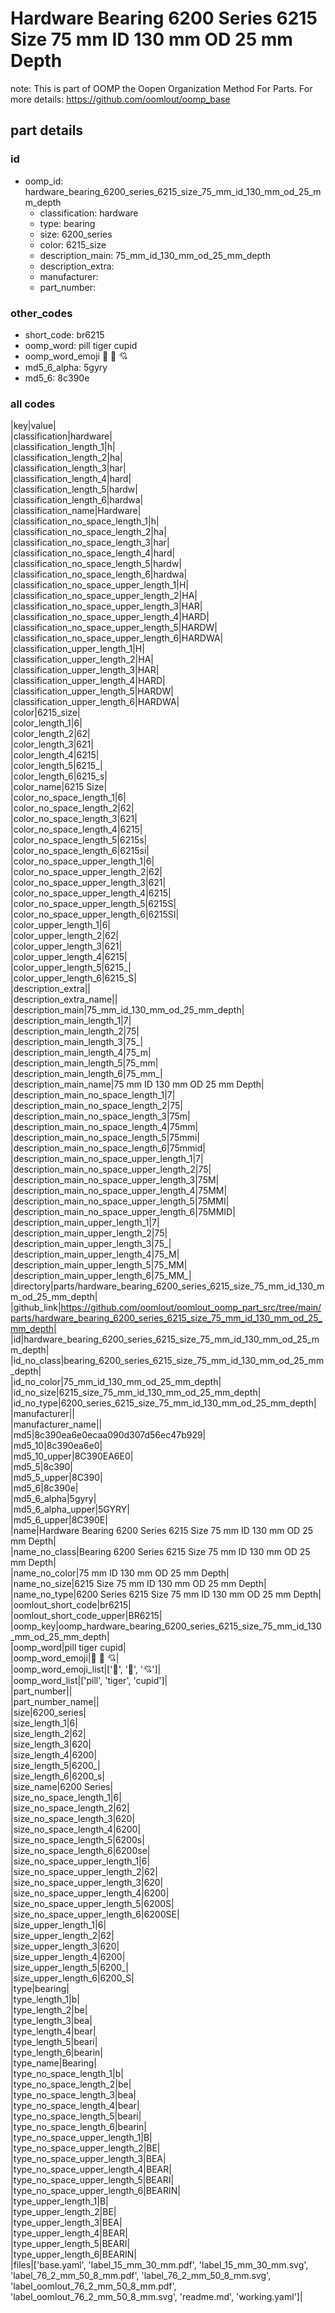 # Hardware Bearing 6200 Series 6215 Size 75 mm ID 130 mm OD 25 mm Depth  

note: This is part of OOMP the Oopen Organization Method For Parts. For more details: https://github.com/oomlout/oomp_base

##  part details





### id
* oomp_id: hardware_bearing_6200_series_6215_size_75_mm_id_130_mm_od_25_mm_depth
  * classification: hardware
  * type: bearing
  * size: 6200_series
  * color: 6215_size
  * description_main: 75_mm_id_130_mm_od_25_mm_depth
  * description_extra: 
  * manufacturer: 
  * part_number: 

### other_codes
* short_code: br6215
* oomp_word: pill tiger cupid
* oomp_word_emoji :pill: :tiger: :cupid:
* md5_6_alpha: 5gyry
* md5_6: 8c390e

### all codes 
|key|value|  
|classification|hardware|  
|classification_length_1|h|  
|classification_length_2|ha|  
|classification_length_3|har|  
|classification_length_4|hard|  
|classification_length_5|hardw|  
|classification_length_6|hardwa|  
|classification_name|Hardware|  
|classification_no_space_length_1|h|  
|classification_no_space_length_2|ha|  
|classification_no_space_length_3|har|  
|classification_no_space_length_4|hard|  
|classification_no_space_length_5|hardw|  
|classification_no_space_length_6|hardwa|  
|classification_no_space_upper_length_1|H|  
|classification_no_space_upper_length_2|HA|  
|classification_no_space_upper_length_3|HAR|  
|classification_no_space_upper_length_4|HARD|  
|classification_no_space_upper_length_5|HARDW|  
|classification_no_space_upper_length_6|HARDWA|  
|classification_upper_length_1|H|  
|classification_upper_length_2|HA|  
|classification_upper_length_3|HAR|  
|classification_upper_length_4|HARD|  
|classification_upper_length_5|HARDW|  
|classification_upper_length_6|HARDWA|  
|color|6215_size|  
|color_length_1|6|  
|color_length_2|62|  
|color_length_3|621|  
|color_length_4|6215|  
|color_length_5|6215_|  
|color_length_6|6215_s|  
|color_name|6215 Size|  
|color_no_space_length_1|6|  
|color_no_space_length_2|62|  
|color_no_space_length_3|621|  
|color_no_space_length_4|6215|  
|color_no_space_length_5|6215s|  
|color_no_space_length_6|6215si|  
|color_no_space_upper_length_1|6|  
|color_no_space_upper_length_2|62|  
|color_no_space_upper_length_3|621|  
|color_no_space_upper_length_4|6215|  
|color_no_space_upper_length_5|6215S|  
|color_no_space_upper_length_6|6215SI|  
|color_upper_length_1|6|  
|color_upper_length_2|62|  
|color_upper_length_3|621|  
|color_upper_length_4|6215|  
|color_upper_length_5|6215_|  
|color_upper_length_6|6215_S|  
|description_extra||  
|description_extra_name||  
|description_main|75_mm_id_130_mm_od_25_mm_depth|  
|description_main_length_1|7|  
|description_main_length_2|75|  
|description_main_length_3|75_|  
|description_main_length_4|75_m|  
|description_main_length_5|75_mm|  
|description_main_length_6|75_mm_|  
|description_main_name|75 mm ID 130 mm OD 25 mm Depth|  
|description_main_no_space_length_1|7|  
|description_main_no_space_length_2|75|  
|description_main_no_space_length_3|75m|  
|description_main_no_space_length_4|75mm|  
|description_main_no_space_length_5|75mmi|  
|description_main_no_space_length_6|75mmid|  
|description_main_no_space_upper_length_1|7|  
|description_main_no_space_upper_length_2|75|  
|description_main_no_space_upper_length_3|75M|  
|description_main_no_space_upper_length_4|75MM|  
|description_main_no_space_upper_length_5|75MMI|  
|description_main_no_space_upper_length_6|75MMID|  
|description_main_upper_length_1|7|  
|description_main_upper_length_2|75|  
|description_main_upper_length_3|75_|  
|description_main_upper_length_4|75_M|  
|description_main_upper_length_5|75_MM|  
|description_main_upper_length_6|75_MM_|  
|directory|parts/hardware_bearing_6200_series_6215_size_75_mm_id_130_mm_od_25_mm_depth|  
|github_link|https://github.com/oomlout/oomlout_oomp_part_src/tree/main/parts/hardware_bearing_6200_series_6215_size_75_mm_id_130_mm_od_25_mm_depth|  
|id|hardware_bearing_6200_series_6215_size_75_mm_id_130_mm_od_25_mm_depth|  
|id_no_class|bearing_6200_series_6215_size_75_mm_id_130_mm_od_25_mm_depth|  
|id_no_color|75_mm_id_130_mm_od_25_mm_depth|  
|id_no_size|6215_size_75_mm_id_130_mm_od_25_mm_depth|  
|id_no_type|6200_series_6215_size_75_mm_id_130_mm_od_25_mm_depth|  
|manufacturer||  
|manufacturer_name||  
|md5|8c390ea6e0ecaa090d307d56ec47b929|  
|md5_10|8c390ea6e0|  
|md5_10_upper|8C390EA6E0|  
|md5_5|8c390|  
|md5_5_upper|8C390|  
|md5_6|8c390e|  
|md5_6_alpha|5gyry|  
|md5_6_alpha_upper|5GYRY|  
|md5_6_upper|8C390E|  
|name|Hardware Bearing 6200 Series 6215 Size 75 mm ID 130 mm OD 25 mm Depth|  
|name_no_class|Bearing 6200 Series 6215 Size 75 mm ID 130 mm OD 25 mm Depth|  
|name_no_color|75 mm ID 130 mm OD 25 mm Depth|  
|name_no_size|6215 Size 75 mm ID 130 mm OD 25 mm Depth|  
|name_no_type|6200 Series 6215 Size 75 mm ID 130 mm OD 25 mm Depth|  
|oomlout_short_code|br6215|  
|oomlout_short_code_upper|BR6215|  
|oomp_key|oomp_hardware_bearing_6200_series_6215_size_75_mm_id_130_mm_od_25_mm_depth|  
|oomp_word|pill tiger cupid|  
|oomp_word_emoji|:pill: :tiger: :cupid:|  
|oomp_word_emoji_list|[':pill:', ':tiger:', ':cupid:']|  
|oomp_word_list|['pill', 'tiger', 'cupid']|  
|part_number||  
|part_number_name||  
|size|6200_series|  
|size_length_1|6|  
|size_length_2|62|  
|size_length_3|620|  
|size_length_4|6200|  
|size_length_5|6200_|  
|size_length_6|6200_s|  
|size_name|6200 Series|  
|size_no_space_length_1|6|  
|size_no_space_length_2|62|  
|size_no_space_length_3|620|  
|size_no_space_length_4|6200|  
|size_no_space_length_5|6200s|  
|size_no_space_length_6|6200se|  
|size_no_space_upper_length_1|6|  
|size_no_space_upper_length_2|62|  
|size_no_space_upper_length_3|620|  
|size_no_space_upper_length_4|6200|  
|size_no_space_upper_length_5|6200S|  
|size_no_space_upper_length_6|6200SE|  
|size_upper_length_1|6|  
|size_upper_length_2|62|  
|size_upper_length_3|620|  
|size_upper_length_4|6200|  
|size_upper_length_5|6200_|  
|size_upper_length_6|6200_S|  
|type|bearing|  
|type_length_1|b|  
|type_length_2|be|  
|type_length_3|bea|  
|type_length_4|bear|  
|type_length_5|beari|  
|type_length_6|bearin|  
|type_name|Bearing|  
|type_no_space_length_1|b|  
|type_no_space_length_2|be|  
|type_no_space_length_3|bea|  
|type_no_space_length_4|bear|  
|type_no_space_length_5|beari|  
|type_no_space_length_6|bearin|  
|type_no_space_upper_length_1|B|  
|type_no_space_upper_length_2|BE|  
|type_no_space_upper_length_3|BEA|  
|type_no_space_upper_length_4|BEAR|  
|type_no_space_upper_length_5|BEARI|  
|type_no_space_upper_length_6|BEARIN|  
|type_upper_length_1|B|  
|type_upper_length_2|BE|  
|type_upper_length_3|BEA|  
|type_upper_length_4|BEAR|  
|type_upper_length_5|BEARI|  
|type_upper_length_6|BEARIN|  
|files|['base.yaml', 'label_15_mm_30_mm.pdf', 'label_15_mm_30_mm.svg', 'label_76_2_mm_50_8_mm.pdf', 'label_76_2_mm_50_8_mm.svg', 'label_oomlout_76_2_mm_50_8_mm.pdf', 'label_oomlout_76_2_mm_50_8_mm.svg', 'readme.md', 'working.yaml']|  
